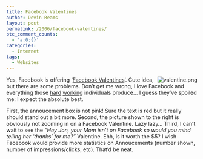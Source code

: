 ```yaml
---
title: Facebook Valentines
author: Devin Reams
layout: post
permalink: /2006/facebook-valentines/
btc_comment_counts:
  - 'a:0:{}'
categories:
  - Internet
tags:
  - Websites
---
```

<img align="right" id="image91" alt="valentine.png" src="https://devin.rea.ms/wp-content/uploads/2006/02/valentine.png" />Yes, Facebook is offering &#8216;[Facebook Valentines][1]&#8216;. Cute idea, but there are some problems. Don&#8217;t get me wrong, I love Facebook and everything those [hard][2] [working][3] individuals produce&#8230; I guess they&#8217;ve spoiled me: I expect the absolute best.

First, the annoucement box is not pink! Sure the text is red but it really should stand out a bit more. Second, the picture shown to the right is obviously not zooming in on a Facebook Valentine. Lazy lazy&#8230; Third, I can&#8217;t wait to see the *&#8220;Hey Jon, your Mom isn&#8217;t on Facebook so would you mind telling her &#8216;thanks&#8217; for me?&#8221;* Valentine. Ehh, is it worth the $5? I wish Facebook would provide more statistics on Annoucements (number shown, number of impressions/clicks, etc). That&#8217;d be neat.

 [1]: http://okdork.com/2006/02/06/facebook-feature-proclaim-your-valentines-day-love/
 [2]: http://www.avalonstar.com/
 [3]: http://okdork.com/